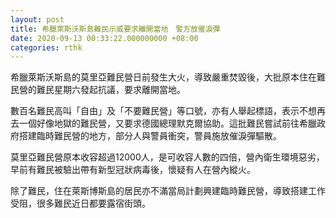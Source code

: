 ```yaml
---
layout: post
title: 希臘萊斯沃斯島難民示威要求離開當地　警方放催淚彈
date: 2020-09-13 00:33:22.000000000 +08:00
categories: rthk
---
```


希臘萊斯沃斯島的莫里亞難民營日前發生大火，導致嚴重焚毀後，大批原本住在難民營的難民星期六發起抗議，要求離開當地。

數百名難民高叫「自由」及「不要難民營」等口號，亦有人舉起標語，表示不想再去一個好像地獄的難民營，又要求德國總理默克爾協助。這批難民嘗試前往希臘政府搭建臨時難民營的地方，部分人與警員衝突，警員施放催淚彈驅散。

莫里亞難民營原本收容超過12000人，是可收容人數的四倍，營內衛生環境惡劣，早前有難民被驗出帶有新型冠狀病毒後，懷疑有人在營內縱火。

除了難民，住在萊斯博斯島的居民亦不滿當局計劃興建臨時難民營，導致搭建工作受阻，很多難民近日都要露宿街頭。
